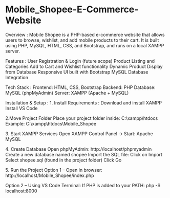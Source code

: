 # Mobile_Shopee-E-Commerce-Website
Overview : 
Mobile Shopee is a PHP-based e-commerce website that allows users to browse, wishlist, and add mobile products to their cart.
It is built using PHP, MySQL, HTML, CSS, and Bootstrap, and runs on a local XAMPP server.

Features : 
User Registration & Login (future scope)
Product Listing and Categories
Add to Cart and Wishlist functionality
Dynamic Product Display from Database
Responsive UI built with Bootstrap
MySQL Database Integration

Tech Stack : 
Frontend: HTML, CSS, Bootstrap
Backend: PHP
Database: MySQL (phpMyAdmin)
Server: XAMPP (Apache + MySQL)

Installation & Setup : 
1️. Install Requirements : 
Download and install XAMPP
Install VS Code

2.Move Project Folder
Place your project folder inside: C:\xampp\htdocs\
Example: C:\xampp\htdocs\Mobile_Shopee

3️. Start XAMPP Services
Open XAMPP Control Panel → Start:
Apache
MySQL

4️. Create Database
Open phpMyAdmin: http://localhost/phpmyadmin
Create a new database named shopee
Import the SQL file:
    Click on Import
    Select shopee.sql (found in the project folder)
    Click Go

5️. Run the Project
Option 1 – Open in browser: http://localhost/Mobile_Shopee/index.php

Option 2 – Using VS Code Terminal:
If PHP is added to your PATH: php -S localhost:8000
